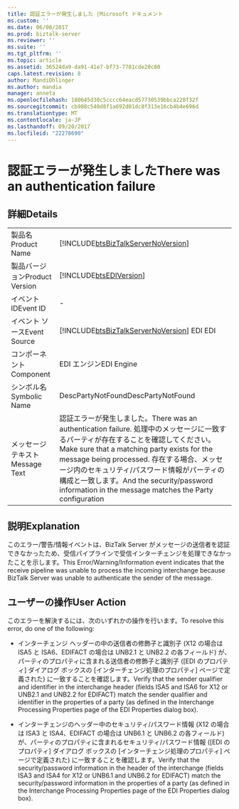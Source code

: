 ```yaml
---
title: 認証エラーが発生しました |Microsoft ドキュメント
ms.custom: ''
ms.date: 06/08/2017
ms.prod: biztalk-server
ms.reviewer: ''
ms.suite: ''
ms.tgt_pltfrm: ''
ms.topic: article
ms.assetid: 36524da9-da91-41e7-bf73-7781cde20c80
caps.latest.revision: 8
author: MandiOhlinger
ms.author: mandia
manager: anneta
ms.openlocfilehash: 180645d30c5cccc64eacd57730539bbca220f32f
ms.sourcegitcommit: cb908c540d8f1a692d01dc8f313e16cb4b4e696d
ms.translationtype: MT
ms.contentlocale: ja-JP
ms.lasthandoff: 09/20/2017
ms.locfileid: "22278690"
---
```

# <a name="there-was-an-authentication-failure"></a><span data-ttu-id="4bf74-102">認証エラーが発生しました</span><span class="sxs-lookup"><span data-stu-id="4bf74-102">There was an authentication failure</span></span>
## <a name="details"></a><span data-ttu-id="4bf74-103">詳細</span><span class="sxs-lookup"><span data-stu-id="4bf74-103">Details</span></span>  
  
|||  
|-|-|  
|<span data-ttu-id="4bf74-104">製品名</span><span class="sxs-lookup"><span data-stu-id="4bf74-104">Product Name</span></span>|[!INCLUDE[btsBizTalkServerNoVersion](../includes/btsbiztalkservernoversion-md.md)]|  
|<span data-ttu-id="4bf74-105">製品バージョン</span><span class="sxs-lookup"><span data-stu-id="4bf74-105">Product Version</span></span>|[!INCLUDE[btsEDIVersion](../includes/btsediversion-md.md)]|  
|<span data-ttu-id="4bf74-106">イベント ID</span><span class="sxs-lookup"><span data-stu-id="4bf74-106">Event ID</span></span>|-|  
|<span data-ttu-id="4bf74-107">イベント ソース</span><span class="sxs-lookup"><span data-stu-id="4bf74-107">Event Source</span></span>|[!INCLUDE[btsBizTalkServerNoVersion](../includes/btsbiztalkservernoversion-md.md)]<span data-ttu-id="4bf74-108"> EDI</span><span class="sxs-lookup"><span data-stu-id="4bf74-108"> EDI</span></span>|  
|<span data-ttu-id="4bf74-109">コンポーネント</span><span class="sxs-lookup"><span data-stu-id="4bf74-109">Component</span></span>|<span data-ttu-id="4bf74-110">EDI エンジン</span><span class="sxs-lookup"><span data-stu-id="4bf74-110">EDI Engine</span></span>|  
|<span data-ttu-id="4bf74-111">シンボル名</span><span class="sxs-lookup"><span data-stu-id="4bf74-111">Symbolic Name</span></span>|<span data-ttu-id="4bf74-112">DescPartyNotFound</span><span class="sxs-lookup"><span data-stu-id="4bf74-112">DescPartyNotFound</span></span>|  
|<span data-ttu-id="4bf74-113">メッセージ テキスト</span><span class="sxs-lookup"><span data-stu-id="4bf74-113">Message Text</span></span>|<span data-ttu-id="4bf74-114">認証エラーが発生しました。</span><span class="sxs-lookup"><span data-stu-id="4bf74-114">There was an authentication failure.</span></span> <span data-ttu-id="4bf74-115">処理中のメッセージに一致するパーティが存在することを確認してください。</span><span class="sxs-lookup"><span data-stu-id="4bf74-115">Make sure that a matching party exists for the message being processed.</span></span> <span data-ttu-id="4bf74-116">存在する場合、メッセージ内のセキュリティ/パスワード情報がパーティの構成と一致します。</span><span class="sxs-lookup"><span data-stu-id="4bf74-116">And the security/password information in the message matches the Party configuration</span></span>|  
  
## <a name="explanation"></a><span data-ttu-id="4bf74-117">説明</span><span class="sxs-lookup"><span data-stu-id="4bf74-117">Explanation</span></span>  
 <span data-ttu-id="4bf74-118">このエラー/警告/情報イベントは、BizTalk Server がメッセージの送信者を認証できなかったため、受信パイプラインで受信インターチェンジを処理できなかったことを示します。</span><span class="sxs-lookup"><span data-stu-id="4bf74-118">This Error/Warning/Information event indicates that the receive pipeline was unable to process the incoming interchange because BizTalk Server was unable to authenticate the sender of the message.</span></span>  
  
## <a name="user-action"></a><span data-ttu-id="4bf74-119">ユーザーの操作</span><span class="sxs-lookup"><span data-stu-id="4bf74-119">User Action</span></span>  
 <span data-ttu-id="4bf74-120">このエラーを解決するには、次のいずれかの操作を行います。</span><span class="sxs-lookup"><span data-stu-id="4bf74-120">To resolve this error, do one of the following:</span></span>  
  
-   <span data-ttu-id="4bf74-121">インターチェンジ ヘッダーの中の送信者の修飾子と識別子 (X12 の場合は ISA5 と ISA6、EDIFACT の場合は UNB2.1 と UNB2.2 の各フィールド) が、パーティのプロパティに含まれる送信者の修飾子と識別子 ([EDI のプロパティ] ダイアログ ボックスの [インターチェンジ処理のプロパティ] ページで定義された) に一致することを確認します。</span><span class="sxs-lookup"><span data-stu-id="4bf74-121">Verify that the sender qualifier and identifier in the interchange header (fields ISA5 and ISA6 for X12 or UNB2.1 and UNB2.2 for EDIFACT) match the sender qualifier and identifier in the properties of a party (as defined in the Interchange Processing Properties page of the EDI Properties dialog box).</span></span>  
  
-   <span data-ttu-id="4bf74-122">インターチェンジのヘッダー中のセキュリティ/パスワード情報 (X12 の場合は ISA3 と ISA4、EDIFACT の場合は UNB6.1 と UNB6.2 の各フィールド) が、パーティのプロパティに含まれるセキュリティ/パスワード情報 ([EDI のプロパティ] ダイアログ ボックスの [インターチェンジ処理のプロパティ] ページで定義された) に一致することを確認します。</span><span class="sxs-lookup"><span data-stu-id="4bf74-122">Verify that the security/password information in the header of the interchange (fields ISA3 and ISA4 for X12 or UNB6.1 and UNB6.2 for EDIFACT) match the security/password information in the properties of a party (as defined in the Interchange Processing Properties page of the EDI Properties dialog box).</span></span>